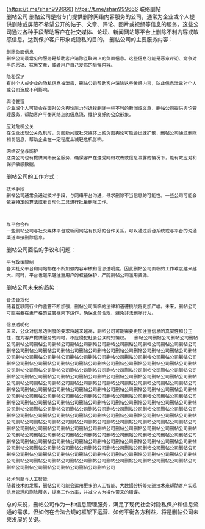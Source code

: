  (https://t.me/shan999666)      https://t.me/shan999666  联络删帖  
删帖公司
删帖公司是指专门提供删除网络内容服务的公司，通常为企业或个人提供删除或屏蔽不希望公开的帖子、文章、评论、图片或视频等信息的服务。这些公司通过各种手段帮助客户在社交媒体、论坛、新闻网站等平台上删除不利内容或敏感信息，达到保护客户形象或隐私的目的。
删帖公司的主要服务内容：

    删除负面信息
    删帖公司最常见的服务是帮助客户清除互联网上的负面信息。这些信息可能是恶意评论、竞争对手的恶搞、抹黑文章，或者用户自己发布的后悔内容。

    隐私保护
    有时个人或企业的隐私信息被泄露，删帖公司帮助客户清除这些敏感内容，防止信息泄露对个人或公司造成不利影响。

    舆论管理
    企业或个人可能会在面对公众舆论压力时选择删除一些不利的新闻或文章，删帖公司提供舆论管理服务，帮助客户平衡网络上的信息流，维护良好的公众形象。

    应对危机公关
    在企业出现公关危机时，负面新闻或社交媒体上的负面舆论可能会迅速扩散，删帖公司通过删除相关信息，帮助企业在一定程度上减轻危机影响。

    网络安全与防护
    这类公司也有提供网络安全服务，确保客户在遭受网络攻击或信息泄露的情况下，能有效应对和保护敏感数据。

删帖公司的工作方式：

    技术手段
    删帖公司通常会通过技术手段，与网络平台沟通，寻求删除不当信息的可能性。一些公司可能会依靠特定的算法或者自动化工具进行批量删除工作。

    

    与平台合作
    一些删帖公司与社交媒体平台或新闻网站有良好的合作关系，可以通过后台系统或与平台的沟通渠道直接删除信息。
 

删帖公司面临的争议和问题： 

    

    平台政策限制
    各大社交平台和网站都在不断加强内容审核和信息透明度，因此删帖公司面临的工作难度越来越大。同时，平台也越来越注重用户的权益保护，严防删帖公司滥用资源。

删帖公司未来的趋势：

    合法合规化
    随着互联网行业的监管不断加强，删帖公司面临的法律和道德挑战将更加严峻。未来，删帖公司可能需要在更严格的监管框架下运作，确保业务合规，避免非法删除行为。

    信息透明化
    未来，公众对信息透明度的要求将越来越高，删帖公司可能需要更加注重信息的真实性和公正性，在为客户提供服务的同时，不应侵犯社会公众的知情权。  删帖公司删帖公司删帖公司删帖公司删帖公司删帖公司删帖公司删帖公司删帖公司删帖公司删帖公司删帖公司删帖公司删帖公司删帖公司删帖公司删帖公司删帖公司删帖公司删帖公司删帖公司删帖公司删帖公司删帖公司删帖公司删帖公司删帖公司删帖公司删帖公司删帖公司删帖公司删帖公司删帖公司删帖公司删帖公司删帖公司删帖公司删帖公司删帖公司删帖公司删帖公司删帖公司删帖公司删帖公司删帖公司删帖公司删帖公司删帖公司删帖公司删帖公司删帖公司删帖公司删帖公司删帖公司删帖公司删帖公司删帖公司删帖公司删帖公司删帖公司删帖公司删帖公司删帖公司删帖公司删帖公司删帖公司删帖公司删帖公司删帖公司删帖公司删帖公司删帖公司删帖公司删帖公司删帖公司删帖公司删帖公司删帖公司删帖公司删帖公司删帖公司删帖公司删帖公司删帖公司删帖公司删帖公司删帖公司删帖公司删帖公司删帖公司删帖公司删帖公司删帖公司删帖公司删帖公司删帖公司删帖公司删帖公司删帖公司删帖公司删帖公司删帖公司删帖公司删帖公司删帖公司删帖公司删帖公司删帖公司删帖公司删帖公司删帖公司删帖公司删帖公司删帖公司删帖公司删帖公司删帖公司删帖公司删帖公司删帖公司删帖公司删帖公司删帖公司删帖公司删帖公司删帖公司删帖公司删帖公司删帖公司删帖公司删帖公司删帖公司删帖公司删帖公司删帖公司删帖公司删帖公司删帖公司删帖公司删帖公司删帖公司删帖公司删帖公司删帖公司删帖公司删帖公司删帖公司删帖公司删帖公司删帖公司删帖公司删帖公司删帖公司删帖公司删帖公司删帖公司删帖公司删帖公司删帖公司删帖公司删帖公司删帖公司删帖公司删帖公司删帖公司删帖公司删帖公司删帖公司删帖公司删帖公司删帖公司删帖公司删帖公司删帖公司删帖公司删帖公司删帖公司删帖公司删帖公司删帖公司删帖公司删帖公司删帖公司删帖公司删帖公司删帖公司删帖公司删帖公司删帖公司删帖公司删帖公司删帖公司删帖公司删帖公司删帖公司删帖公司删帖公司删帖公司删帖公司删帖公司删帖公司删帖公司删帖公司删帖公司删帖公司删帖公司删帖公司删帖公司删帖公司

    技术创新与人工智能
    随着技术的发展，删帖公司可能会运用更多的人工智能、大数据分析等先进技术来帮助客户实现信息管理和删除服务，提高工作效率，并减少人为操作带来的错误。

总的来说，删帖公司作为一种信息管理服务，满足了现代社会对隐私保护和信息流通的需求。但如何在合法合规的框架下运营、如何平衡各方利益，将是删帖公司未来发展的关键。
